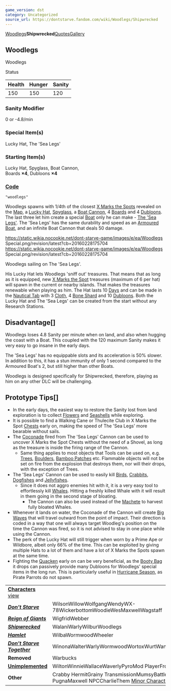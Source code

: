 ```yaml
---
game_version: dst
category: Uncategorized
source_url: https://dontstarve.fandom.com/wiki/Woodlegs/Shipwrecked
---
```


[Woodlegs](/wiki/Woodlegs "Woodlegs")**Shipwrecked**[Quotes](/wiki/Woodlegs/Quotes "Woodlegs/Quotes")[Gallery](/wiki/Woodlegs/Gallery "Woodlegs/Gallery")

## Woodlegs

Woodlegs

Status

| Health | Hunger | Sanity |
| --- | --- | --- |
| 150 | 150 | 120 |

### Sanity Modifier

0 or -4.8/min

### Special Item(s)

Lucky Hat, The 'Sea Legs'

### Starting Item(s)

Lucky Hat, Spyglass, Boat Cannon,   
Boards **×4**, Dubloons **×4**

### [Code](/wiki/Console "Console")

`"woodlegs"`

Woodlegs spawns with 1/4th of the closest [X Marks the Spots](/wiki/X_Marks_the_Spot "X Marks the Spot") revealed on the [Map](/wiki/Map "Map"), a [Lucky Hat](/wiki/Lucky_Hat "Lucky Hat"), [Spyglass](/wiki/Spyglass "Spyglass"), a [Boat Cannon](/wiki/Boat_Cannon "Boat Cannon"), 4 [Boards](/wiki/Boards "Boards") and 4 [Dubloons](/wiki/Dubloons "Dubloons"). The last three let him create a special [Boat](/wiki/Boats "Boats") only he can make - [The 'Sea Legs'](/wiki/The_%27Sea_Legs%27 "The 'Sea Legs'"). The 'Sea Legs' has the same durability and speed as an [Armoured Boat](/wiki/Armoured_Boat "Armoured Boat"), and an infinite Boat Cannon that deals 50 damage.

 https://static.wikia.nocookie.net/dont-starve-game/images/e/ea/Woodlegs Special.png/revision/latest?cb=20160228175704 https://static.wikia.nocookie.net/dont-starve-game/images/e/ea/Woodlegs Special.png/revision/latest?cb=20160228175704 

Woodlegs sailing on The 'Sea Legs'.

 

His Lucky Hat lets Woodlegs 'sniff out' treasures. That means that as long as it is equipped, new [X Marks the Spot](/wiki/X_Marks_the_Spot "X Marks the Spot") treasures (maximum of 6 per hat) will spawn in the current or nearby islands. That makes the treasures renewable when playing as him. The Hat lasts 10 [Days](/wiki/Day "Day") and can be made in the [Nautical Tab](/wiki/Nautical_Tab "Nautical Tab") with 3 [Cloth](/wiki/Cloth "Cloth"), 4 [Bone Shard](/wiki/Bone_Shards "Bone Shards") and 10 [Dubloons](/wiki/Dubloons "Dubloons"). Both the Lucky Hat and The 'Sea Legs' can be created from the start without any Research Stations.

## Disadvantage[]

Woodlegs loses 4.8 Sanity per minute when on land, and also when hugging the coast with a Boat. This coupled with the 120 maximum Sanity makes it very easy to go insane in the early days.

The 'Sea Legs' has no equippable slots and its acceleration is 50% slower. In addition to this, it has a stun immunity of only 1 second compared to the Armoured Boat's 2, but still higher than other Boats.

Woodlegs is designed specifically for Shipwrecked, therefore, playing as him on any other DLC will be challenging.

## Prototype Tips[]

* In the early days, the easiest way to restore the Sanity lost from land exploration is to collect [Flowers](/wiki/Flowers "Flowers") and [Seashells](/wiki/Seashells "Seashells") while exploring.
* It is possible to find a Walking Cane or Thulecite Club in X Marks the Spot [Chests](/wiki/Chest "Chest") early on, making the speed of The 'Sea Legs' more bearable without sails.
* The [Coconade](/wiki/Coconade "Coconade") fired from The 'Sea Legs' Cannon can be used to uncover X Marks the Spot Chests without the need of a Shovel, as long as the treasure is inside the firing range of the Cannon.
  + Same thing applies to most objects that Tools can be used on, e.g. [Trees](/wiki/Tree "Tree"), [Boulders](/wiki/Boulder "Boulder"), [Bamboo Patches](/wiki/Bamboo_Patch "Bamboo Patch") etc. Flammable objects will not be set on fire from the explosion that destroys them, nor will their drops, with the exception of Trees.
* The 'Sea Legs' Cannon can be used to easily kill [Birds](/wiki/Birds "Birds"), [Crabbits](/wiki/Crabbits "Crabbits"), [Dogfishes](/wiki/Dogfish "Dogfish") and [Jellyfishes](/wiki/Jellyfish "Jellyfish").
  + Since it does not aggro enemies hit with it, it is a very easy tool to effortlessly kill [Whales](/wiki/Whale "Whale"). Hitting a freshly killed Whale with it will result in them going in the second stage of bloating.
    - The Cannon can also be used instead of the [Machete](/wiki/Machete "Machete") to harvest fully bloated Whales.
* Whenever it lands on water, the Coconade of the Cannon will create [Big Waves](/wiki/Waves "Waves") that will travel outward from the point of impact. Their direction is coded in a way that one will always target Woodleg's position on the time the Cannon was fired, so it is not advised to stay in one place while using the Cannon.
* The perk of the Lucky Hat will still trigger when worn by a Prime Ape or Wildbore, albeit only 66% of the time. This can be exploited by giving multiple Hats to a lot of them and have a lot of X Marks the Spots spawn at the same time.
* Fighting the [Quacken](/wiki/Quacken "Quacken") early on can be very beneficial, as the [Booty Bag](/wiki/Booty_Bag "Booty Bag") it drops can passively provide many Dubloons for Woodlegs' special items in the long run. This is particularly useful in [Hurricane Season](/wiki/Hurricane_Season "Hurricane Season"), as Pirate Parrots do not spawn.

|  |  |
| --- | --- |
| **[Characters](/wiki/Characters "Characters")** [view](/wiki/Template:Characters "Template:Characters") | |
| ***[Don't Starve](/wiki/Don%27t_Starve "Don't Starve")*** | WilsonWillowWolfgangWendyWX-78WickerbottomWoodieWesMaxwellWagstaff |
| ***[Reign of Giants](/wiki/Reign_of_Giants "Reign of Giants")*** | WigfridWebber |
| ***[Shipwrecked](/wiki/Shipwrecked "Shipwrecked")*** | WalaniWarlyWilburWoodlegs |
| ***[Hamlet](/wiki/Hamlet "Hamlet")*** | WilbaWormwoodWheeler |
| ***[Don't Starve Together](/wiki/Don%27t_Starve_Together "Don't Starve Together")*** | WinonaWalterWarlyWormwoodWortoxWurtWandaWonkey |
| **Removed** | Warbucks |
| **[Unimplemented](/wiki/Unimplemented_Characters "Unimplemented Characters")** | WiltonWinnieWallaceWaverlyPyroMod PlayerFrog Webber |
| **Other** | Crabby HermitGrainy TransmissionMumsyBattlemaster PugnaMaxwell NPCCharlieThem [Minor Characters](/wiki/Minor_Characters "Minor Characters") |
